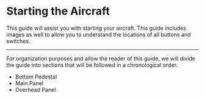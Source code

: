 # Starting the Aircraft

This guide will assist you with starting your aircraft. This guide includes images as well to allow you to understand the locations of all buttons and switches.

***

For organization purposes and allow the reader of this guide, we will divide the guide into sections that will be followed in a chronological order.
* Bottom Pedestal
* Main Panel
* Overhead Panel
